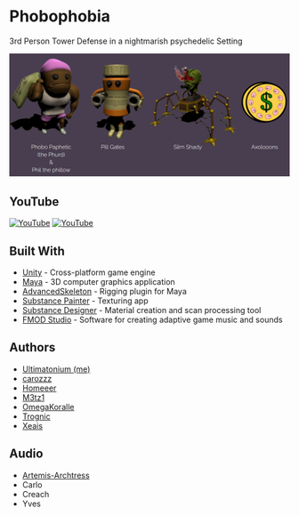 # Phobophobia
3rd Person Tower Defense in a nightmarish psychedelic Setting

![screenshot](./README_ASSETS/presentedBy.png)

## YouTube
[![YouTube](https://img.youtube.com/vi/PdmdYKLdwM0/0.jpg)](https://youtu.be/PdmdYKLdwM0)
[![YouTube](https://img.youtube.com/vi/gOVkng7vVDc/0.jpg)](https://youtu.be/gOVkng7vVDc*) 

## Built With
* [Unity](https://unity.com/) - Cross-platform game engine
* [Maya](https://autodesk.com/) - 3D computer graphics application
* [AdvancedSkeleton](https://www.animationstudios.com.au/advanced-skeleton) - Rigging plugin for Maya
* [Substance Painter](https://www.substance3d.com/products/substance-painter/) - Texturing app
* [Substance Designer](https://www.substance3d.com/products/substance-designer/) - Material creation and scan processing tool
* [FMOD Studio](https://www.fmod.com/studio/) - Software for creating adaptive game music and sounds

## Authors
 * [Ultimatonium (me)](https://github.com/Ultimatonium)
 * [carozzz](https://github.com/carozzz)
 * [Homeeer](https://github.com/Homeeer) 
 * [M3tz1](https://github.com/M3tz1)
 * [OmegaKoralle](https://github.com/OmegaKoralle)
 * [Trognic](https://github.com/Trognic)
 * [Xeais](https://github.com/Xeais)

## Audio
 * [Artemis-Archtress](https://github.com/Artemis-Archtress)
 * Carlo
 * Creach
 * Yves
